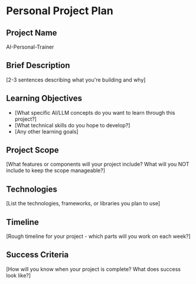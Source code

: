 # Personal Project Plan

## Project Name
AI-Personal-Trainer

## Brief Description
[2-3 sentences describing what you're building and why]

## Learning Objectives
- [What specific AI/LLM concepts do you want to learn through this project?]
- [What technical skills do you hope to develop?]
- [Any other learning goals]

## Project Scope
[What features or components will your project include? What will you NOT include to keep the scope manageable?]

## Technologies
[List the technologies, frameworks, or libraries you plan to use]

## Timeline
[Rough timeline for your project - which parts will you work on each week?]

## Success Criteria
[How will you know when your project is complete? What does success look like?]
